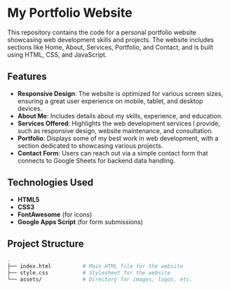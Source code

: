 # My Portfolio Website

This repository contains the code for a personal portfolio website showcasing web development skills and projects. The website includes sections like Home, About, Services, Portfolio, and Contact, and is built using HTML, CSS, and JavaScript.

## Features

- **Responsive Design**: The website is optimized for various screen sizes, ensuring a great user experience on mobile, tablet, and desktop devices.
- **About Me**: Includes details about my skills, experience, and education.
- **Services Offered**: Highlights the web development services I provide, such as responsive design, website maintenance, and consultation.
- **Portfolio**: Displays some of my best work in web development, with a section dedicated to showcasing various projects.
- **Contact Form**: Users can reach out via a simple contact form that connects to Google Sheets for backend data handling.

## Technologies Used

- **HTML5**
- **CSS3**
- **FontAwesome** (for icons)
- **Google Apps Script** (for form submissions)
  
## Project Structure

```bash
.
├── index.html          # Main HTML file for the website
├── style.css           # Stylesheet for the website
└── assets/             # Directory for images, logos, etc.
